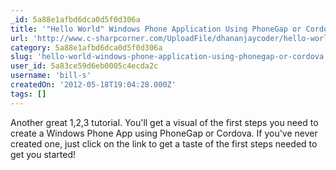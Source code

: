 ```yaml
---
_id: 5a88e1afbd6dca0d5f0d306a
title: '"Hello World" Windows Phone Application Using PhoneGap or Cordova'
url: 'http://www.c-sharpcorner.com/UploadFile/dhananjaycoder/hello-world-windows-phone-application-using-phonegap-or-co/'
category: 5a88e1afbd6dca0d5f0d306a
slug: 'hello-world-windows-phone-application-using-phonegap-or-cordova'
user_id: 5a83ce59d6eb0005c4ecda2c
username: 'bill-s'
createdOn: '2012-05-18T19:04:28.000Z'
tags: []
---
```


Another great 1,2,3 tutorial. You'll get a visual of the first steps you need to create a Windows Phone App using PhoneGap or Cordova. If you've never created one, just click on the link to get a taste of the first steps needed to get you started!
